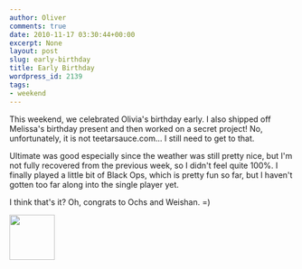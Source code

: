 ```yaml
---
author: Oliver
comments: true
date: 2010-11-17 03:30:44+00:00
excerpt: None
layout: post
slug: early-birthday
title: Early Birthday
wordpress_id: 2139
tags:
- weekend
---
```


This weekend, we celebrated Olivia's birthday early.  I also shipped off Melissa's birthday present and then worked on a secret project!  No, unfortunately, it is not teetarsauce.com... I still need to get to that.

Ultimate was good especially since the weather was still pretty nice, but I'm not fully recovered from the previous week, so I didn't feel quite 100%.  I finally played a little bit of Black Ops, which is pretty fun so far, but I haven't gotten too far along into the single player yet.

I think that's it?  Oh, congrats to Ochs and Weishan. =)

<a href="https://www.owiber.com/2010/11/16/early-birthday/photo-on-2010-11-16-at-21-30/" rel="attachment wp-att-2140"><img src="https://www.owiber.com/wp-content/uploads/2010/11/Photo-on-2010-11-16-at-21.30-80x80.jpg" alt="" title="Photo on 2010-11-16 at 21.30" width="80" height="80" class="alignnone size-thumbnail wp-image-2140" /></a>